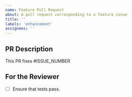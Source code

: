 ```yaml
---
name: Feature Pull Request
about: A pull request corresponding to a feature issue
title: ''
labels: 'enhancement'
assignees: ''
---
```


## PR Description

This PR fixes #ISSUE_NUMBER

## For the Reviewer

- [ ] Ensure that tests pass.

